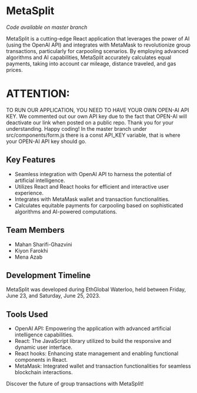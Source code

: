 # MetaSplit
*Code available on master branch*

MetaSplit is a cutting-edge React application that leverages the power of AI (using the OpenAI API) and integrates with MetaMask to revolutionize group transactions, particularly for carpooling scenarios. By employing advanced algorithms and AI capabilities, MetaSplit accurately calculates equal payments, taking into account car mileage, distance traveled, and gas prices.


# ATTENTION:
TO RUN OUR APPLICATION, YOU NEED TO HAVE YOUR OWN OPEN-AI API KEY. We commented out our own API key due to the fact that OPEN-AI will deactivate our link when posted on a public repo. Thank you for your understanding. Happy coding!
In the master branch under src/components/form.js there is a const API_KEY variable, that is where your OPEN-AI API key should go.


## Key Features

- Seamless integration with OpenAI API to harness the potential of artificial intelligence.
- Utilizes React and React hooks for efficient and interactive user experience.
- Integrates with MetaMask wallet and transaction functionalities.
- Calculates equitable payments for carpooling based on sophisticated algorithms and AI-powered computations.

## Team Members

- Mahan Sharifi-Ghazvini
- Kiyon Farokhi
- Mena Azab

## Development Timeline

MetaSplit was developed during EthGlobal Waterloo, held between Friday, June 23, and Saturday, June 25, 2023.

## Tools Used

- OpenAI API: Empowering the application with advanced artificial intelligence capabilities.
- React: The JavaScript library utilized to build the responsive and dynamic user interface.
- React hooks: Enhancing state management and enabling functional components in React.
- MetaMask: Integrated wallet and transaction functionalities for seamless blockchain interactions.

Discover the future of group transactions with MetaSplit!
